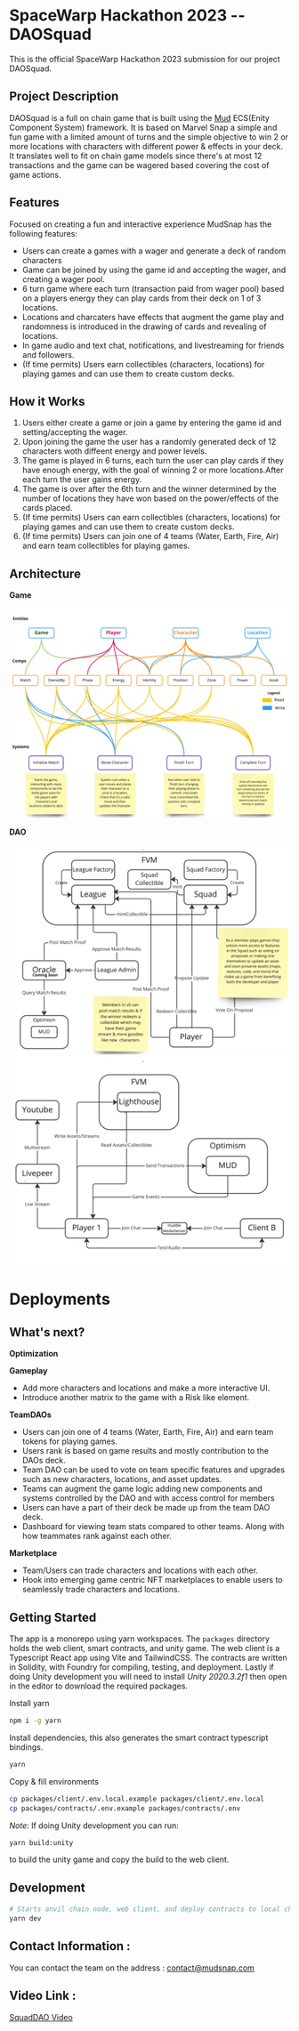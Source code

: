 # SpaceWarp Hackathon 2023 -- DAOSquad

This is the official SpaceWarp Hackathon 2023 submission for our project DAOSquad.

## Project Description

DAOSquad is a full on chain game that is built using the [Mud](https://mud.dev/) ECS(Enity Component System) framework. It is based on Marvel Snap a simple and fun game with a limited amount of turns and the simple objective to win 2 or more locations with characters with different power & effects in your deck. It translates well to fit on chain game models since there's at most 12 transactions and the game can be wagered based covering the cost of game actions.

## Features

Focused on creating a fun and interactive experience MudSnap has the following features:

- Users can create a games with a wager and generate a deck of random characters
- Game can be joined by using the game id and accepting the wager, and creating a wager pool.
- 6 turn game where each turn (transaction paid from wager pool) based on a players energy they can play cards from their deck on 1 of 3 locations.
- Locations and charcaters have effects that augment the game play and randomness is introduced in the drawing of cards and revealing of locations.
- In game audio and text chat, notifications, and livestreaming for friends and followers.
- (If time permits) Users earn collectibles (characters, locations) for playing games and can use them to create custom decks.

## How it Works

1. Users either create a game or join a game by entering the game id and setting/accepting the wager.
2. Upon joining the game the user has a randomly generated deck of 12 characters woth diffeent energy and power levels.
3. The game is played in 6 turns, each turn the user can play cards if they have enough energy, with the goal of winning 2 or more locations.After each turn the user gains energy.
4. The game is over after the 6th turn and the winner determined by the number of locations they have won based on the power/effects of the cards placed.
5. (If time permits) Users can earn collectibles (characters, locations) for playing games and can use them to create custom decks.
6. (If time permits) Users can join one of 4 teams (Water, Earth, Fire, Air) and earn team collectibles for playing games.

## Architecture

**Game**

![Game](./docs/Squad-archi.jpg)

**DAO**

![DAO](./docs/DAO-archi.jpg)
![DAO](./docs/DAO-archi1.jpg)

# Deployments

## What's next?


**Optimization**

**Gameplay**

- Add more characters and locations and make a more interactive UI.
- Introduce another matrix to the game with a Risk like element.

**TeamDAOs**

- Users can join one of 4 teams (Water, Earth, Fire, Air) and earn team tokens for playing games.
- Users rank is based on game results and mostly contribution to the DAOs deck.
- Team DAO can be used to vote on team specific features and upgrades such as new characters, locations, and asset updates.
- Teams can augment the game logic adding new components and systems controlled by the DAO and with access control for members
- Users can have a part of their deck be made up from the team DAO deck.
- Dashboard for viewing team stats compared to other teams. Along with how teammates rank against each other.

**Marketplace**

- Team/Users can trade characters and locations with each other.
- Hook into emerging game centric NFT marketplaces to enable users to seamlessly trade characters and locations.

## Getting Started

The app is a monorepo using yarn workspaces. The `packages` directory holds the web client, smart contracts, and unity game. The web client is a Typescript React app using Vite and TailwindCSS. The contracts are written in Solidity, with Foundry for compiling, testing, and deployment. Lastly if doing Unity development you will need to install _Unity 2020.3.2f1_ then open in the editor to download the required packages.

Install yarn

```bash
npm i -g yarn
```

Install dependencies, this also generates the smart contract typescript bindings.

```bash
yarn
```

Copy & fill environments

```bash
cp packages/client/.env.local.example packages/client/.env.local
cp packages/contracts/.env.example packages/contracts/.env
```

_Note_: If doing Unity development you can run:

```bash
yarn build:unity
```

to build the unity game and copy the build to the web client.

## Development

```bash
# Starts anvil chain node, web client, and deploy contracts to local chain.
yarn dev
```

## Contact Information :

You can contact the team on the address : contact@mudsnap.com

## Video Link :

[SquadDAO Video](https://www.loom.com)
